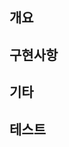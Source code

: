 ## 개요

<!-- 작성 배경 -->

## 구현사항

<!-- 구현한 내용 -->

## 기타

<!-- 추가적으로 할 말 (선택) -->

## 테스트

<!-- 테스트 내용 (선택) -->